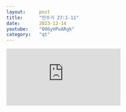 ```yaml
---
layout:     post
title:      "민수기 27:1-11"
date:       2023-12-14
youtube:    "0O6yHPuARgk"
category:   "qt"
---
```


<div class="youtube margin-large">
    <iframe src="https://www.youtube.com/embed/0O6yHPuARgk" title="YouTube video player" frameborder="0" allow="accelerometer; autoplay; clipboard-write; encrypted-media; gyroscope; picture-in-picture; web-share" allowfullscreen></iframe>
</div>